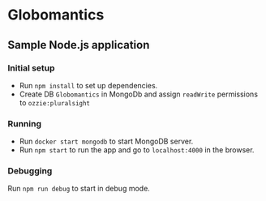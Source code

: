 # Globomantics
## Sample Node.js application

### Initial setup
* Run `npm install` to set up dependencies.
* Create DB `Globomantics` in MongoDb and assign `readWrite` permissions to `ozzie:pluralsight`

### Running
* Run `docker start mongodb` to start MongoDB server.
* Run `npm start` to run the app and go to `localhost:4000` in the browser.

### Debugging
Run `npm run debug` to start in debug mode.
